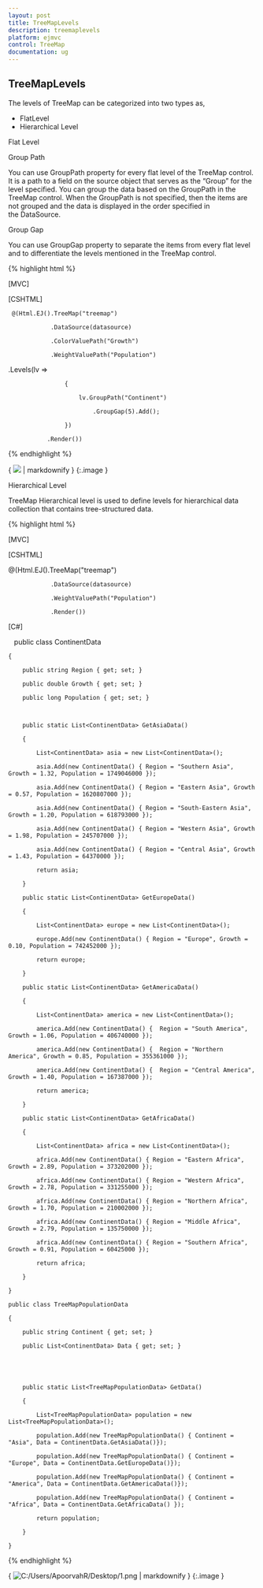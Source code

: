 ```yaml
---
layout: post
title: TreeMapLevels
description: treemaplevels
platform: ejmvc
control: TreeMap
documentation: ug
---
```


## TreeMapLevels

The levels of TreeMap can be categorized into two types as,

* FlatLevel
* Hierarchical Level

Flat Level

Group Path

You can use GroupPath property for every flat level of the TreeMap control. It is a path to a field on the source object that serves as the “Group” for the level specified. You can group the data based on the GroupPath in the TreeMap control. When the GroupPath is not specified, then the items are not grouped and the data is displayed in the order specified in the DataSource.

Group Gap

You can use GroupGap property to separate the items from every flat level and to differentiate the levels mentioned in the TreeMap control.

{% highlight html %}

[MVC]

[CSHTML]

     @(Html.EJ().TreeMap("treemap")

                .DataSource(datasource)

                .ColorValuePath("Growth")

                .WeightValuePath("Population")               

.Levels(lv =>

                    {

                        lv.GroupPath("Continent")

                            .GroupGap(5).Add();

                    })

               .Render())





{% endhighlight %}



{ ![](TreeMapLevels_images/TreeMapLevels_img1.png) | markdownify }
{:.image }


Hierarchical Level

TreeMap Hierarchical level is used to define levels for hierarchical data collection that contains tree-structured data.

{% highlight html %}

 [MVC]

[CSHTML]

@(Html.EJ().TreeMap("treemap")

                .DataSource(datasource)

                .WeightValuePath("Population")               

                .Render())



[C#]

   public class ContinentData

    {

        public string Region { get; set; }

        public double Growth { get; set; }

        public long Population { get; set; }



        public static List<ContinentData> GetAsiaData()

        {

            List<ContinentData> asia = new List<ContinentData>();

            asia.Add(new ContinentData() { Region = "Southern Asia", Growth = 1.32, Population = 1749046000 });

            asia.Add(new ContinentData() { Region = "Eastern Asia", Growth = 0.57, Population = 1620807000 });

            asia.Add(new ContinentData() { Region = "South-Eastern Asia", Growth = 1.20, Population = 618793000 });

            asia.Add(new ContinentData() { Region = "Western Asia", Growth = 1.98, Population = 245707000 });

            asia.Add(new ContinentData() { Region = "Central Asia", Growth = 1.43, Population = 64370000 });

            return asia;

        }

        public static List<ContinentData> GetEuropeData()

        {

            List<ContinentData> europe = new List<ContinentData>();

            europe.Add(new ContinentData() { Region = "Europe", Growth = 0.10, Population = 742452000 });

            return europe;

        }

        public static List<ContinentData> GetAmericaData()

        {

            List<ContinentData> america = new List<ContinentData>();

            america.Add(new ContinentData() {  Region = "South America", Growth = 1.06, Population = 406740000 });

            america.Add(new ContinentData() {  Region = "Northern America", Growth = 0.85, Population = 355361000 });

            america.Add(new ContinentData() {  Region = "Central America", Growth = 1.40, Population = 167387000 });

            return america;

        }

        public static List<ContinentData> GetAfricaData()

        {

            List<ContinentData> africa = new List<ContinentData>();

            africa.Add(new ContinentData() { Region = "Eastern Africa", Growth = 2.89, Population = 373202000 });

            africa.Add(new ContinentData() { Region = "Western Africa", Growth = 2.78, Population = 331255000 });

            africa.Add(new ContinentData() { Region = "Northern Africa", Growth = 1.70, Population = 210002000 });

            africa.Add(new ContinentData() { Region = "Middle Africa", Growth = 2.79, Population = 135750000 });

            africa.Add(new ContinentData() { Region = "Southern Africa", Growth = 0.91, Population = 60425000 });

            return africa;

        }

    }

    public class TreeMapPopulationData

    {

        public string Continent { get; set; }

        public List<ContinentData> Data { get; set; }





        public static List<TreeMapPopulationData> GetData()

        {

            List<TreeMapPopulationData> population = new List<TreeMapPopulationData>();

            population.Add(new TreeMapPopulationData() { Continent = "Asia", Data = ContinentData.GetAsiaData()});

            population.Add(new TreeMapPopulationData() { Continent = "Europe", Data = ContinentData.GetEuropeData()});

            population.Add(new TreeMapPopulationData() { Continent = "America", Data = ContinentData.GetAmericaData()});

            population.Add(new TreeMapPopulationData() { Continent = "Africa", Data = ContinentData.GetAfricaData() });

            return population;

        }

    }



{% endhighlight %}



{ ![C:/Users/ApoorvahR/Desktop/1.png](TreeMapLevels_images/TreeMapLevels_img2.png) | markdownify }
{:.image }


